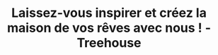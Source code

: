 ---
layout: index
page_name: Page d'accueil
title: Laissez-vous inspirer et créez la maison de vos rêves avec nous ! - Treehouse
description: Treehouse est une plateforme où vous pouvez trouver de nombreuses idées brillantes pour la maison et le jardin. Laissez-vous inspirer et trouvez des produits qui répondront à toutes vos attentes.
h1: Laissez-vous inspirer et créez la maison de vos rêves avec nous !
recent_articles: true
recent_rankings: false
seo_section:
    first:
        title: Inspirez-vous des dernières tendances
        content: |-
          Faites entrer les projets les plus originaux chez vous. Laissez-vous inspirer par nos meilleures idées de décoration intérieure. Sur Treehouse, vous trouverez les projets les plus innovants. Vous êtes peut-être un traditionaliste ? Nous avons ce qu'il vous faut. Nous avons préparé quelques nouveaux modèles de formes classiques bien connues. Sur notre site web, vous trouverez les dernières tendances et les derniers styles en matière de décoration intérieure.
    second:
        title: Demandez à nos experts
        content: |-
          Vous rêvez d'une belle maison ou d'un beau jardin mais vous ne savez pas par où commencer ? Vous cherchez des conseils pour choisir un produit, faire une rénovation ou meubler votre chambre ? Vous ne savez pas quels meubles choisir ou s'ils seront adaptés à votre maison ? Ne vous inquiétez plus. Référez-vous à nos spécialistes. Nous avons préparé les meilleurs et les plus originaux conseils et astuces sur divers sujets.
---
